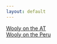 ```yaml
---
layout: default
---
```


<div class="text-4xl">
    <div>
        <a href="{{ '/pages/at2021.html' | prepend: site.baseurl }}">Wooly on the AT</a>
    </div>
    <div>
        <a href="{{ '/pages/peru2021.html' | prepend: site.baseurl }}">Wooly on the Peru</a>
    </div>
</div>